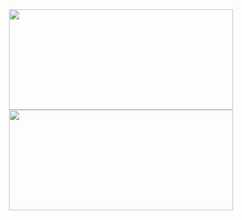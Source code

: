 <div align="center">
  <a href="https://github.com/clarabarretto">
  <img height="180em" width="400em" src="https://github-readme-stats.vercel.app/api?username=clarabarretto&show_icons=true&theme=highcontrast&include_all_commits=true&count_private=true"/>
  <img height="180em" width="400em" src="https://github-readme-stats.vercel.app/api/top-langs/?username=clarabarretto&layout=compact&langs_count=7&theme=highcontrast"/>    
</div>
  
